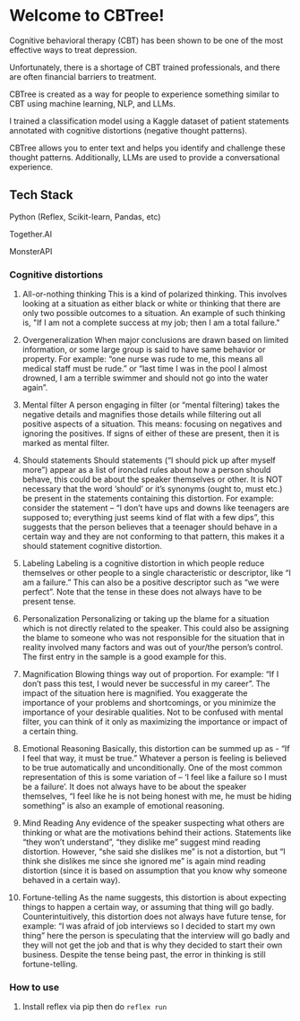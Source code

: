 # Welcome to CBTree!

Cognitive behavioral therapy (CBT) has been shown to be one of the most effective ways to treat depression.

Unfortunately, there is a shortage of CBT trained professionals, and there are often financial barriers to treatment.

CBTree is created as a way for people to experience something similar to CBT using machine learning, NLP, and LLMs.

I trained a classification model using a Kaggle dataset of patient statements annotated with cognitive distortions (negative thought patterns).

CBTree allows you to enter text and helps you identify and challenge these thought patterns. Additionally, LLMs are used to provide a conversational experience.

## Tech Stack

Python (Reflex, Scikit-learn, Pandas, etc)

Together.AI

MonsterAPI

### Cognitive distortions

1. All-or-nothing thinking
This is a kind of polarized thinking. This involves looking at a situation as either black or white or thinking that there are only two possible outcomes to a situation. An example of such thinking is, "If I am not a complete success at my job; then I am a total failure."

2. Overgeneralization
When major conclusions are drawn based on limited information, or some large group is said to have same behavior or property. For example: “one nurse was rude to me, this means all medical staff must be rude.” or “last time I was in the pool I almost drowned, I am a terrible swimmer and should not go into the water again”.

3. Mental filter
A person engaging in filter (or “mental filtering) takes the negative details and magnifies those details while filtering out all positive aspects of a situation. This means: focusing on negatives and ignoring the positives. If signs of either of these are present, then it is marked as mental filter.

4. Should statements
Should statements (“I should pick up after myself more”) appear as a list of ironclad rules about how a person should behave, this could be about the speaker themselves or other. It is NOT necessary that the word ‘should’ or it’s synonyms (ought to, must etc.) be present in the statements containing this distortion. For example: consider the statement – “I don’t have ups and downs like teenagers are supposed to; everything just seems kind of flat with a few dips”, this suggests that the person believes that a teenager should behave in a certain way and they are not conforming to that pattern, this makes it a should statement cognitive distortion.

5. Labeling
Labeling is a cognitive distortion in which people reduce themselves or other people to a single characteristic or descriptor, like “I am a failure.” This can also be a positive descriptor such as “we were perfect”. Note that the tense in these does not always have to be present tense.

6. Personalization
Personalizing or taking up the blame for a situation which is not directly related to the speaker. This could also be assigning the blame to someone who was not responsible for the situation that in reality involved many factors and was out of your/the person’s control. The first entry in the sample is a good example for this.

7. Magnification
Blowing things way out of proportion. For example: “If I don’t pass this test, I would never be successful in my career”. The impact of the situation here is magnified. You exaggerate the importance of your problems and shortcomings, or you minimize the importance of your desirable qualities. Not to be confused with mental filter, you can think of it only as maximizing the importance or impact of a certain thing.

8. Emotional Reasoning
Basically, this distortion can be summed up as - “If I feel that way, it must be true.” Whatever a person is feeling is believed to be true automatically and unconditionally. One of the most common representation of this is some variation of – ‘I feel like a failure so I must be a failure’. It does not always have to be about the speaker themselves, “I feel like he is not being honest with me, he must be hiding something” is also an example of emotional reasoning.

9. Mind Reading
Any evidence of the speaker suspecting what others are thinking or what are the motivations behind their actions. Statements like “they won’t understand”, “they dislike me” suggest mind reading distortion. However, “she said she dislikes me” is not a distortion, but “I think she dislikes me since she ignored me” is again mind reading distortion (since it is based on assumption that you know why someone behaved in a certain way).

10. Fortune-telling
As the name suggests, this distortion is about expecting things to happen a certain way, or assuming that thing will go badly. Counterintuitively, this distortion does not always have future tense, for example: “I was afraid of job interviews so I decided to start my own thing” here the person is speculating that the interview will go badly and they will not get the job and that is why they decided to start their own business. Despite the tense being past, the error in thinking is still fortune-telling.



### How to use

1. Install reflex via pip then do ```reflex run```